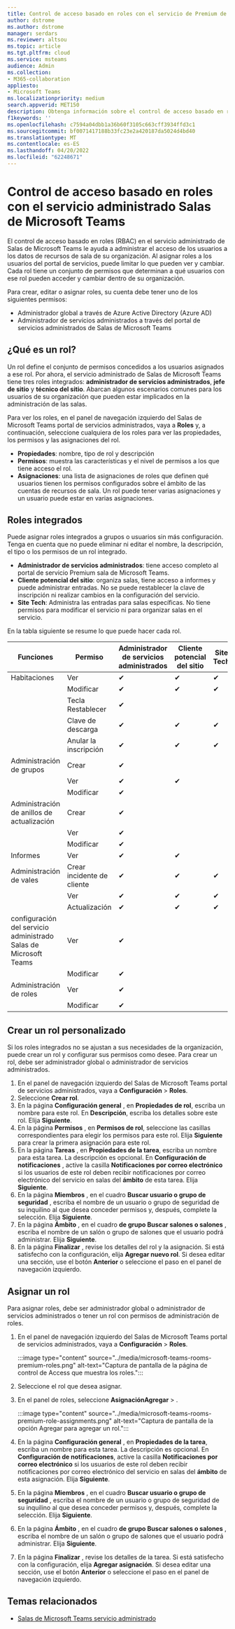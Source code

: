 ```yaml
---
title: Control de acceso basado en roles con el servicio de Premium de sala de Microsoft Teams
author: dstrome
ms.author: dstrome
manager: serdars
ms.reviewer: altsou
ms.topic: article
ms.tgt.pltfrm: cloud
ms.service: msteams
audience: Admin
ms.collection:
- M365-collaboration
appliesto:
- Microsoft Teams
ms.localizationpriority: medium
search.appverid: MET150
description: Obtenga información sobre el control de acceso basado en roles con el servicio administrado de Salas de Microsoft Teams.
f1keywords: ''
ms.openlocfilehash: c7594a04dbb1a36b60f3105c663cff3934ffd3c1
ms.sourcegitcommit: bf0071417188b33fc23e2a420187da5024d4bd40
ms.translationtype: MT
ms.contentlocale: es-ES
ms.lasthandoff: 04/20/2022
ms.locfileid: "62248671"
---
```

# <a name="role-based-access-control-with-the-microsoft-teams-rooms-managed-service"></a>Control de acceso basado en roles con el servicio administrado Salas de Microsoft Teams

El control de acceso basado en roles (RBAC) en el servicio administrado de Salas de Microsoft Teams le ayuda a administrar el acceso de los usuarios a los datos de recursos de sala de su organización. Al asignar roles a los usuarios del portal de servicios, puede limitar lo que pueden ver y cambiar. Cada rol tiene un conjunto de permisos que determinan a qué usuarios con ese rol pueden acceder y cambiar dentro de su organización.

Para crear, editar o asignar roles, su cuenta debe tener uno de los siguientes permisos:

- Administrador global a través de Azure Active Directory (Azure AD)
- Administrador de servicios administrados a través del portal de servicios administrados de Salas de Microsoft Teams

## <a name="what-is-a-role"></a>¿Qué es un rol?

Un rol define el conjunto de permisos concedidos a los usuarios asignados a ese rol. Por ahora, el servicio administrado de Salas de Microsoft Teams tiene tres roles integrados: **administrador de servicios administrados**, **jefe de sitio** y **técnico del sitio**. Abarcan algunos escenarios comunes para los usuarios de su organización que pueden estar implicados en la administración de las salas.

Para ver los roles, en el panel de navegación izquierdo del Salas de Microsoft Teams portal de servicios administrados, vaya a **Roles** y, a continuación, seleccione cualquiera de los roles para ver las propiedades, los permisos y las asignaciones del rol.  

- **Propiedades**: nombre, tipo de rol y descripción
- **Permisos**: muestra las características y el nivel de permisos a los que tiene acceso el rol.
- **Asignaciones**: una lista de asignaciones de roles que definen qué usuarios tienen los permisos configurados sobre el ámbito de las cuentas de recursos de sala. Un rol puede tener varias asignaciones y un usuario puede estar en varias asignaciones.

## <a name="built-in-roles"></a>Roles integrados

Puede asignar roles integrados a grupos o usuarios sin más configuración. Tenga en cuenta que no puede eliminar ni editar el nombre, la descripción, el tipo o los permisos de un rol integrado.

- **Administrador de servicios administrados**: tiene acceso completo al portal de servicio Premium sala de Microsoft Teams.
- **Cliente potencial del sitio**: organiza salas, tiene acceso a informes y puede administrar entradas. No se puede restablecer la clave de inscripción ni realizar cambios en la configuración del servicio.  
- **Site Tech**: Administra las entradas para salas específicas. No tiene permisos para modificar el servicio ni para organizar salas en el servicio.

En la tabla siguiente se resume lo que puede hacer cada rol.

|Funciones |Permiso |Administrador de servicios administrados  |Cliente potencial del sitio  |Site Tech  |
|---------|---------|---------|---------|---------|
|Habitaciones     |Ver        |&#10004;           |&#10004;           |&#10004;  |
|    |Modificar         |&#10004;           |&#10004;           |&#10004; |
|    |Tecla Restablecer         |&#10004;           |         ||
|    |Clave de descarga         |&#10004;           |&#10004;          |&#10004; |
|    |Anular la inscripción         |&#10004;           |&#10004;           |&#10004; |
|Administración de grupos   |Crear         |&#10004;           |           ||
|    |Ver       |&#10004;          |&#10004;           ||
|    |Modificar         |&#10004;           |           ||
|Administración de anillos de actualización    |Crear         |&#10004;           |           ||
|    |Ver         |&#10004;           |           ||
|    |Modificar         |&#10004;           |           ||
|Informes   |Ver        |&#10004;           |&#10004;           ||
|Administración de vales   |Crear incidente de cliente         |&#10004;           |&#10004;           |&#10004;  |
|    |Ver         |&#10004;           |&#10004;           |&#10004;  |
|    |Actualización         |&#10004;           |&#10004;           |&#10004;  |
|configuración del servicio administrado Salas de Microsoft Teams    |Ver         |&#10004;           |         ||
|    |Modificar        |&#10004;           |         ||
|Administración de roles    |Ver         |&#10004;           |         ||
|    |Modificar         |&#10004;           |         ||

## <a name="create-a-custom-role"></a>Crear un rol personalizado

Si los roles integrados no se ajustan a sus necesidades de la organización, puede crear un rol y configurar sus permisos como desee. Para crear un rol, debe ser administrador global o administrador de servicios administrados. 

1. En el panel de navegación izquierdo del Salas de Microsoft Teams portal de servicios administrados, vaya a **Configuración** >  **Roles**.
2. Seleccione **Crear rol**.
3. En la página **Configuración general** , en **Propiedades de rol**, escriba un nombre para este rol. En **Descripción**, escriba los detalles sobre este rol. Elija **Siguiente**.
4. En la página **Permisos** , en **Permisos de rol**, seleccione las casillas correspondientes para elegir los permisos para este rol. Elija **Siguiente** para crear la primera asignación para este rol.
5. En la página **Tareas** , en **Propiedades de la tarea**, escriba un nombre para esta tarea. La descripción es opcional. En **Configuración de notificaciones** , active la casilla **Notificaciones por correo electrónico** si los usuarios de este rol deben recibir notificaciones por correo electrónico del servicio en salas del **ámbito** de esta tarea. Elija **Siguiente**.
6. En la página **Miembros** , en el cuadro **Buscar usuario o grupo de seguridad** , escriba el nombre de un usuario o grupo de seguridad de su inquilino al que desea conceder permisos y, después, complete la selección. Elija **Siguiente**. 
7. En la página **Ámbito** , en el cuadro **de grupo Buscar salones o salones** , escriba el nombre de un salón o grupo de salones que el usuario podrá administrar. Elija **Siguiente**.
8. En la página **Finalizar** , revise los detalles del rol y la asignación. Si está satisfecho con la configuración, elija **Agregar nuevo rol**. Si desea editar una sección, use el botón **Anterior** o seleccione el paso en el panel de navegación izquierdo.  

## <a name="assign-a-role"></a>Asignar un rol

Para asignar roles, debe ser administrador global o administrador de servicios administrados o tener un rol con permisos de administración de roles.

1. En el panel de navegación izquierdo del Salas de Microsoft Teams portal de servicios administrados, vaya a **Configuración** >  **Roles**.

    :::image type="content" source="../media/microsoft-teams-rooms-premium-roles.png" alt-text="Captura de pantalla de la página de control de Access que muestra los roles.":::

2. Seleccione el rol que desea asignar.
3. En el panel de roles, seleccione **AsignaciónAgregar** > .

    :::image type="content" source="../media/microsoft-teams-rooms-premium-role-assignments.png" alt-text="Captura de pantalla de la opción Agregar para agregar un rol.":::

4. En la página **Configuración general** , en **Propiedades de la tarea**, escriba un nombre para esta tarea. La descripción es opcional. En **Configuración de notificaciones**, active la casilla **Notificaciones por correo electrónico** si los usuarios de este rol deben recibir notificaciones por correo electrónico del servicio en salas del **ámbito** de esta asignación. Elija **Siguiente**. 
5. En la página **Miembros** , en el cuadro **Buscar usuario o grupo de seguridad** , escriba el nombre de un usuario o grupo de seguridad de su inquilino al que desea conceder permisos y, después, complete la selección. Elija **Siguiente**. 
6. En la página **Ámbito** , en el cuadro **de grupo Buscar salones o salones** , escriba el nombre de un salón o grupo de salones que el usuario podrá administrar. Elija **Siguiente**.
7. En la página **Finalizar** , revise los detalles de la tarea. Si está satisfecho con la configuración, elija **Agregar asignación**. Si desea editar una sección, use el botón **Anterior** o seleccione el paso en el panel de navegación izquierdo.  

## <a name="related-topics"></a>Temas relacionados

- [Salas de Microsoft Teams servicio administrado](microsoft-teams-rooms-premium.md)
